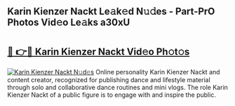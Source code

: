 ## Karin Kienzer Nackt Le𝚊k𝚎d N𝚞𝚍es - Part-PrO Photos Vid𝚎o Le𝚊ks a30xU

# <h2><a href="http://fb5a28.evod.top/?m=Karin+Kienzer+Nackt">🔗 👉🔴 Karin Kienzer Nackt Vid𝚎o Ph𝚘t𝚘s</a></h2>

[![Karin Kienzer Nackt N𝚞d𝚎s](https://i.imgur.com/8V9OHl7.gif)](http://fb5a28.evod.top/?m=Karin+Kienzer+Nackt)
Online personality Karin Kienzer Nackt and content creator, recognized for publishing dance and lifestyle material through solo and collaborative dance routines and mini vlogs. The role Karin Kienzer Nackt of a public figure is to engage with and inspire the public. 
